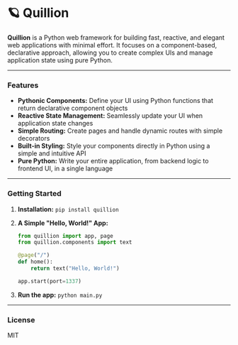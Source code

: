 # 🪐 Quillion

**Quillion** is a Python web framework for building fast, reactive, and elegant web applications with minimal effort. It focuses on a component-based, declarative approach, allowing you to create complex UIs and manage application state using pure Python.

-----

### **Features**

  * **Pythonic Components:** Define your UI using Python functions that return declarative component objects
  * **Reactive State Management:** Seamlessly update your UI when application state changes
  * **Simple Routing:** Create pages and handle dynamic routes with simple decorators
  * **Built-in Styling:** Style your components directly in Python using a simple and intuitive API
  * **Pure Python:** Write your entire application, from backend logic to frontend UI, in a single language

-----

### **Getting Started**

1.  **Installation:**
    `pip install quillion`

2.  **A Simple "Hello, World!" App:**
    ```python
    from quillion import app, page
    from quillion.components import text
    
    @page("/")
    def home():
        return text("Hello, World!")
    
    app.start(port=1337)
    ```

3.  **Run the app:**
    `python main.py`

-----

### **License**

MIT